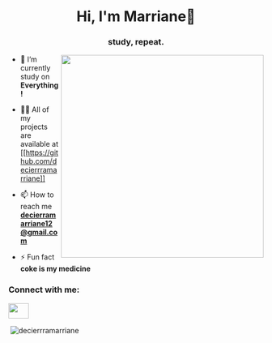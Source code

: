 <h1 align="center">Hi, I'm Marriane👋</h1>
<h3 align="center">study, repeat.</h3>

<img src="![image](https://github.com/decierrramarriane/decierramarriane/assets/131222700/3d01202a-2056-43ba-8fa7-b5aef27bc2e8)" align="right" width="400">


- 🔭 I’m currently study on **Everything!**

- 👨‍💻 All of my projects are available at [[https://github.com/decierrramarriane]]

- 📫 How to reach me **decierramarriane12@gmail.com**

- ⚡ Fun fact **coke is my medicine**

<h3 align="left">Connect with me:</h3>
<p align="left">
<a href="https://www.facebook.com/decierramarriane" target="blank"><img align="center" src="https://raw.githubusercontent.com/rahuldkjain/github-profile-readme-generator/master/src/images/icons/Social/facebook.svg" alt="" height="30" width="40" /></a>
</p>

<p>&nbsp;<img align="center" src="https://github-readme-stats.vercel.app/api?username=decierrramarriane&show_icons=true&locale=en" alt="decierrramarriane" /></p>
